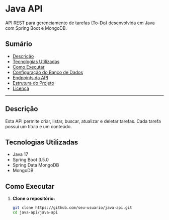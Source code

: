 # Java API

API REST para gerenciamento de tarefas (To-Do) desenvolvida em Java com Spring Boot e MongoDB.

## Sumário

- [Descrição](#descrição)
- [Tecnologias Utilizadas](#tecnologias-utilizadas)
- [Como Executar](#como-executar)
- [Configuração do Banco de Dados](#configuração-do-banco-de-dados)
- [Endpoints da API](#endpoints-da-api)
- [Estrutura do Projeto](#estrutura-do-projeto)
- [Licença](#licença)

---

## Descrição

Esta API permite criar, listar, buscar, atualizar e deletar tarefas. Cada tarefa possui um título e um conteúdo.

## Tecnologias Utilizadas

- Java 17
- Spring Boot 3.5.0
- Spring Data MongoDB
- MongoDB

## Como Executar

1. **Clone o repositório:**
   ```sh
   git clone https://github.com/seu-usuario/java-api.git
   cd java-api/java-api